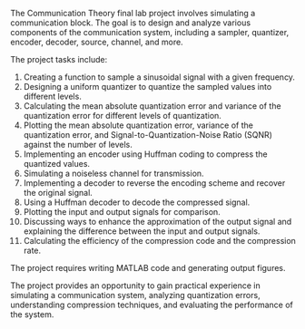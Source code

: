 The Communication Theory final lab project involves simulating a communication block. The goal is to design and analyze various components of the communication system, including a sampler, quantizer, encoder, decoder, source, channel, and more.

The project tasks include:
  1. Creating a function to sample a sinusoidal signal with a given frequency.
  2. Designing a uniform quantizer to quantize the sampled values into different levels.
  3. Calculating the mean absolute quantization error and variance of the quantization error for different levels of quantization.
  4. Plotting the mean absolute quantization error, variance of the quantization error, and Signal-to-Quantization-Noise Ratio (SQNR) against the number of levels.
  5. Implementing an encoder using Huffman coding to compress the quantized values.
  6. Simulating a noiseless channel for transmission.
  7. Implementing a decoder to reverse the encoding scheme and recover the original signal.
  8. Using a Huffman decoder to decode the compressed signal.
  9. Plotting the input and output signals for comparison.
  10. Discussing ways to enhance the approximation of the output signal and explaining the difference between the input and output signals.
  11. Calculating the efficiency of the compression code and the compression rate.

The project requires writing MATLAB code and generating output figures.

The project provides an opportunity to gain practical experience in simulating a communication system, analyzing quantization errors, understanding compression techniques, and evaluating the performance of the system.
